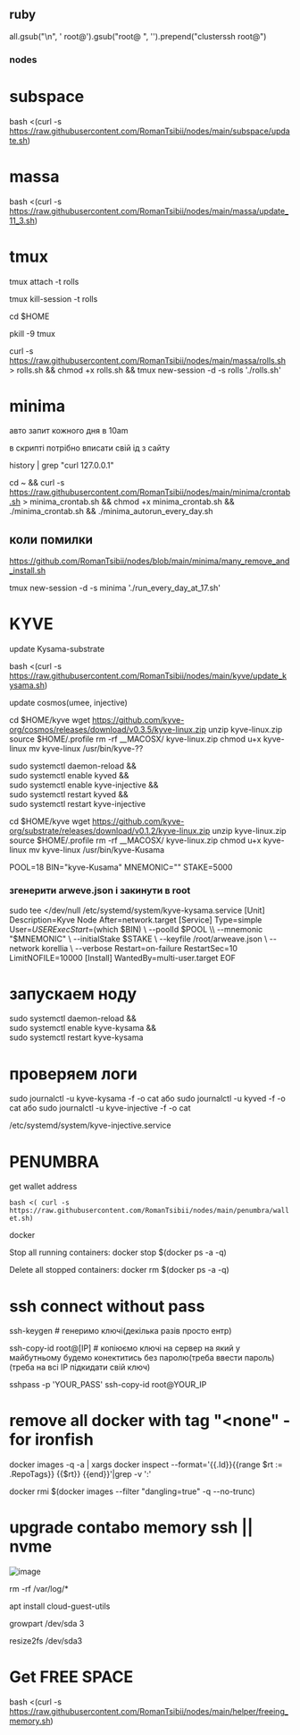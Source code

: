## ruby

all.gsub("\n", ' root@').gsub("root@ ", '').prepend("clusterssh root@")

### nodes

# subspace 

bash <(curl -s https://raw.githubusercontent.com/RomanTsibii/nodes/main/subspace/update.sh)

# massa

bash <(curl -s https://raw.githubusercontent.com/RomanTsibii/nodes/main/massa/update_11_3.sh)

# tmux

tmux attach -t rolls

tmux kill-session -t rolls

cd $HOME

pkill -9 tmux 

curl -s https://raw.githubusercontent.com/RomanTsibii/nodes/main/massa/rolls.sh > rolls.sh && chmod +x rolls.sh && tmux new-session -d -s rolls './rolls.sh'

# minima
авто запит кожного дня в 10am

в скрипті потрібно вписати свій ід з сайту

history | grep "curl 127.0.0.1"

cd ~ && curl -s https://raw.githubusercontent.com/RomanTsibii/nodes/main/minima/crontab.sh > minima_crontab.sh && chmod +x minima_crontab.sh && ./minima_crontab.sh && ./minima_autorun_every_day.sh

## коли помилки

https://github.com/RomanTsibii/nodes/blob/main/minima/many_remove_and_install.sh

tmux new-session -d -s minima './run_every_day_at_17.sh'
# KYVE

update Kysama-substrate

bash <(curl -s https://raw.githubusercontent.com/RomanTsibii/nodes/main/kyve/update_kysama.sh)

update cosmos(umee, injective)

cd $HOME/kyve 
wget https://github.com/kyve-org/cosmos/releases/download/v0.3.5/kyve-linux.zip
unzip kyve-linux.zip 
source $HOME/.profile
rm -rf __MACOSX/ kyve-linux.zip 
chmod u+x kyve-linux 
mv kyve-linux /usr/bin/kyve-??


sudo systemctl daemon-reload && \
sudo systemctl enable kyved && \
sudo systemctl enable kyve-injective && \
sudo systemctl restart kyved && \
sudo systemctl restart kyve-injective

cd $HOME/kyve
wget https://github.com/kyve-org/substrate/releases/download/v0.1.2/kyve-linux.zip
unzip kyve-linux.zip 
source $HOME/.profile
rm -rf __MACOSX/ kyve-linux.zip 
chmod u+x kyve-linux 
mv kyve-linux /usr/bin/kyve-Kusama

POOL=18
BIN="kyve-Kusama"
MNEMONIC=""
STAKE=5000

### згенерити arweve.json і закинути в root

sudo tee <<EOF >/dev/null /etc/systemd/system/kyve-kysama.service
[Unit]
Description=Kyve Node
After=network.target
[Service]
Type=simple
User=$USER
ExecStart=$(which $BIN) \\
--poolId $POOL \\
--mnemonic "$MNEMONIC" \\
--initialStake $STAKE \\
--keyfile /root/arweave.json \\
--network korellia \\
--verbose
Restart=on-failure
RestartSec=10
LimitNOFILE=10000
[Install]
WantedBy=multi-user.target
EOF
  
# запускаем ноду
sudo systemctl daemon-reload && \
sudo systemctl enable kyve-kysama && \
sudo systemctl restart kyve-kysama
  
# проверяем логи
sudo journalctl -u kyve-kysama -f -o cat
або 
sudo journalctl -u kyved -f -o cat
або 
sudo journalctl -u kyve-injective -f -o cat

  /etc/systemd/system/kyve-injective.service
  
# PENUMBRA
  
  get wallet address
  
  `bash <( curl -s https://raw.githubusercontent.com/RomanTsibii/nodes/main/penumbra/wallet.sh)` 
  
docker

Stop all running containers: docker stop $(docker ps -a -q)

Delete all stopped containers: docker rm $(docker ps -a -q)

# ssh connect without pass

ssh-keygen # генеримо ключі(декілька разів просто ентр)

ssh-copy-id root@[IP] # копіюємо ключі на сервер на який у майбутньому будемо конектитись без паролю(треба ввести пароль) (треба на всі ІР підкидати свій ключ)
           
sshpass -p 'YOUR_PASS' ssh-copy-id root@YOUR_IP
           
# remove all docker with tag "<none" - for ironfish

docker images -q -a | xargs docker inspect --format='{{.Id}}{{range $rt := .RepoTags}} {{$rt}} {{end}}'|grep -v ':'

docker rmi $(docker images --filter "dangling=true" -q --no-trunc)
           
# upgrade contabo memory ssh || nvme
           
![image](https://user-images.githubusercontent.com/43521642/192228958-dd17e4c5-8db5-4547-b180-683685be5aee.png)
           
rm -rf /var/log/*

apt install cloud-guest-utils

growpart /dev/sda 3
           
resize2fs /dev/sda3


# Get FREE SPACE  
bash <(curl -s https://raw.githubusercontent.com/RomanTsibii/nodes/main/helper/freeing_memory.sh)

